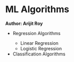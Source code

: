# ML Algorithms
<b>Author: Arijit Roy</b>

<ul>
  <li>Regression Algorithms</li>
  <ul>
    <li>Linear Regression</li>
    <li>Logistic Regression</li>
  </ul>
  <li>Classification Algorithms</li>
</ul>
